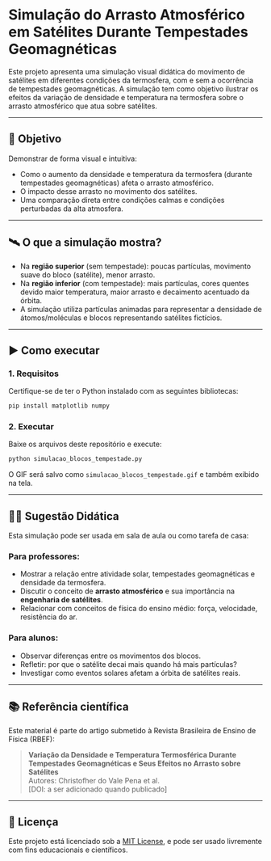 # Simulação do Arrasto Atmosférico em Satélites Durante Tempestades Geomagnéticas

Este projeto apresenta uma simulação visual didática do movimento de satélites em diferentes condições da termosfera, com e sem a ocorrência de tempestades geomagnéticas. A simulação tem como objetivo ilustrar os efeitos da variação de densidade e temperatura na termosfera sobre o arrasto atmosférico que atua sobre satélites.

---

## 🎯 Objetivo

Demonstrar de forma visual e intuitiva:
- Como o aumento da densidade e temperatura da termosfera (durante tempestades geomagnéticas) afeta o arrasto atmosférico.
- O impacto desse arrasto no movimento dos satélites.
- Uma comparação direta entre condições calmas e condições perturbadas da alta atmosfera.

---

## 🛰️ O que a simulação mostra?

- Na **região superior** (sem tempestade): poucas partículas, movimento suave do bloco (satélite), menor arrasto.
- Na **região inferior** (com tempestade): mais partículas, cores quentes devido maior temperatura, maior arrasto e decaimento acentuado da órbita.
- A simulação utiliza partículas animadas para representar a densidade de átomos/moléculas e blocos representando satélites fictícios.

---

## ▶️ Como executar

### 1. Requisitos
Certifique-se de ter o Python instalado com as seguintes bibliotecas:

```bash
pip install matplotlib numpy
```

### 2. Executar
Baixe os arquivos deste repositório e execute:

```bash
python simulacao_blocos_tempestade.py
```

O GIF será salvo como `simulacao_blocos_tempestade.gif` e também exibido na tela.

---

## 👨‍🏫 Sugestão Didática

Esta simulação pode ser usada em sala de aula ou como tarefa de casa:

### Para professores:
- Mostrar a relação entre atividade solar, tempestades geomagnéticas e densidade da termosfera.
- Discutir o conceito de **arrasto atmosférico** e sua importância na **engenharia de satélites**.
- Relacionar com conceitos de física do ensino médio: força, velocidade, resistência do ar.

### Para alunos:
- Observar diferenças entre os movimentos dos blocos.
- Refletir: por que o satélite decai mais quando há mais partículas?
- Investigar como eventos solares afetam a órbita de satélites reais.

---

## 📚 Referência científica

Este material é parte do artigo submetido à Revista Brasileira de Ensino de Física (RBEF):

> **Variação da Densidade e Temperatura Termosférica Durante Tempestades Geomagnéticas e Seus Efeitos no Arrasto sobre Satélites**  
> Autores: Christofher do Vale Pena et al.  
> [DOI: a ser adicionado quando publicado]

---

## 🔗 Licença

Este projeto está licenciado sob a [MIT License](LICENSE), e pode ser usado livremente com fins educacionais e científicos.
